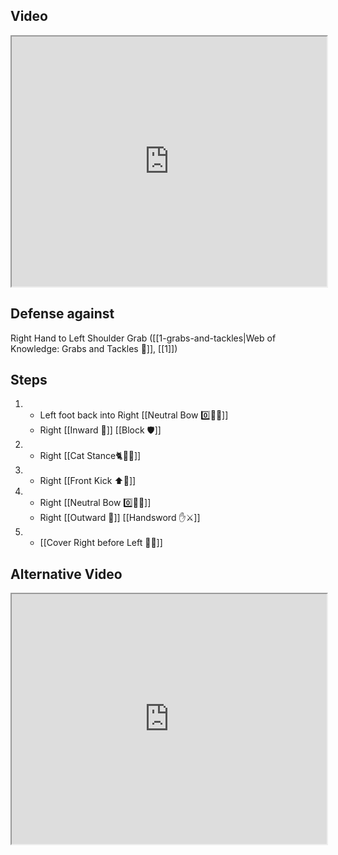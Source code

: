 ## Video

<iframe src="https://www.youtube.com/embed/kg05GLpDJRc" width="100%" height="400"></iframe>

## Defense against

Right Hand to Left Shoulder Grab ([[1-grabs-and-tackles|Web of Knowledge: Grabs and Tackles 🤝]], [[1]])

## Steps

1.  - Left foot back into Right [[Neutral Bow 0️⃣🧍‍♂️]]
    - Right [[Inward 🔽]] [[Block 🛡️]]
2.  - Right [[Cat Stance🐈🧍‍♂️]]
3.  - Right [[Front Kick ⬆️🦵]]
4.  - Right [[Neutral Bow 0️⃣🧍‍♂️]]
    - Right [[Outward 🔼]] [[Handsword ✋⚔️]]
5.  - [[Cover Right before Left 🦶🔄]]

## Alternative Video

<iframe src="https://www.youtube.com/embed/IXZ6kr4VHQw?start=46&end=62" width="100%" height="400"></iframe>